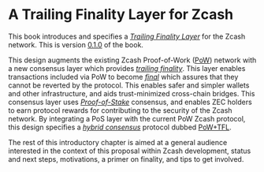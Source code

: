 # A Trailing Finality Layer for Zcash

This book introduces and specifies a [*Trailing Finality Layer*](./terminology.md#definition-tfl) for the Zcash network. This is version [0.1.0](./version-history.md#0_1_0-introducing-crosslink) of the book.

This design augments the existing Zcash Proof-of-Work ([PoW](./terminology.md#definition-pow)) network with a new consensus layer which provides [*trailing finality*](./terminology.md#definition-trailing-finality). This layer enables transactions included via PoW to become [*final*](./terminology.md#definition-final) which assures that they cannot be reverted by the protocol. This enables safer and simpler wallets and other infrastructure, and aids trust-minimized cross-chain bridges. This consensus layer uses [*Proof-of-Stake*](./terminology.md#definition-pos) consensus, and enables ZEC holders to earn protocol rewards for contributing to the security of the Zcash network. By integrating a PoS layer with the current PoW Zcash protocol, this design specifies a [*hybrid consensus*](./terminology.md#definition-hybrid-consensus) protocol dubbed [PoW+TFL](./terminology.md#definition-pow-tfl).

The rest of this introductory chapter is aimed at a general audience interested in the context of this proposal within Zcash development, status and next steps, motivations, a primer on finality, and tips to get involved.
